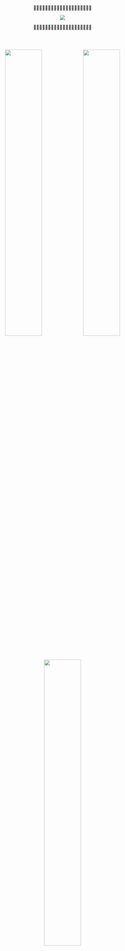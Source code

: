 

<!--
**yeongeun11/yeongeun11** is a ✨ _special_ ✨ repository because its `README.md` (this file) appears on your GitHub profile.

Here are some ideas to get you started:

- 🔭 I’m currently working on ...
- 🌱 I’m currently learning ...
- 👯 I’m looking to collaborate on ...
- 🤔 I’m looking for help with ...
- 💬 Ask me about ...
- 📫 How to reach me: ...
- 😄 Pronouns: ...
- ⚡ Fun fact: ...
-->
<!-- 프로필 상단 꾸미기 -->
<br><br>

<p align="center">🌿🌿🌿🌿🌿🌿🌿🌿🌿🌿🌿🌿🌿🌿🌿🌿🌿🌿🌿🌿</p>

<p align="center">
  <a href="https://git.io/typing-svg">
    <img src="https://readme-typing-svg.herokuapp.com?size=40&color=32CD32&font=Nanum+Pen+Script&center=true&vCenter=true&lines=Hi+I'm+yeongeun" />
  </a>
</p>

<p align="center">🌿🌿🌿🌿🌿🌿🌿🌿🌿🌿🌿🌿🌿🌿🌿🌿🌿🌿🌿🌿</p>

<br><br>

<!-- Stats + Summary -->
<p align="center">
  <img src="https://github-profile-summary-cards.vercel.app/api/cards/profile-details?username=yeongeun11&theme=solarized" width="48%" />
  <img src="https://github-readme-stats.vercel.app/api?username=yeongeun11&show_icons=true&include_all_commits=true&count_private=true&theme=default&title_color=228B22&icon_color=32CD32&text_color=006400&bg_color=ffffff" width="48%" />
</p>

<br>

<p align="center">
  <img src="https://github-readme-stats.vercel.app/api/top-langs/?username=yeongeun11&layout=compact&count_private=true&theme=default&title_color=228B22&text_color=006400&bg_color=ffffff" width="48%" />
</p>

<br>

<p align="center">
  <img src="https://github-readme-activity-graph.vercel.app/graph?username=yeongeun11&bg_color=ffffff&color=006400&line=32CD32&point=228B22&area=true&hide_border=true" width="90%"/>
</p>

<br>


<p align="center">
  <img src="https://img.shields.io/badge/PHP-777BB4?style=for-the-badge&logo=php&logoColor=white"/>
  <img src="https://img.shields.io/badge/MySQL-4479A1?style=for-the-badge&logo=mysql&logoColor=white"/>
  <img src="https://img.shields.io/badge/Java-007396?style=for-the-badge&logo=openjdk&logoColor=white"/>
  <img src="https://img.shields.io/badge/React-61DAFB?style=for-the-badge&logo=react&logoColor=black"/>
  <img src="https://img.shields.io/badge/Vue.js-4FC08D?style=for-the-badge&logo=vue.js&logoColor=white"/>
</p>

<br>

<!-- Contact -->
<p align="center">
  📫 How to reach me: <a href="mailto:your_email@example.com">your_email@example.com</a>
</p>







